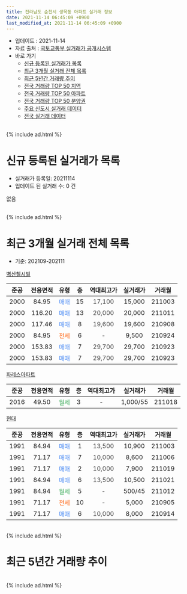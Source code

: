 ```yaml
---
title: 전라남도 순천시 생목동 아파트 실거래 정보
date: 2021-11-14 06:45:09 +0900
last_modified_at: 2021-11-14 06:45:09 +0900
---
```


* 업데이트 : 2021-11-14
* 자료 출처 : [국토교통부 실거래가 공개시스템](http://rt.molit.go.kr)
* 바로 가기
    * [신규 등록된 실거래가 목록](#신규-등록된-실거래가-목록)
    * [최근 3개월 실거래 전체 목록](#최근-3개월-실거래-전체-목록)
    * [최근 5년간 거래량 추이](#최근-5년간-거래량-추이)
    * [전국 거래량 TOP 50 지역](https://inasie.github.io/apt-trade-info/최근-3개월-전국에서-가장-거래가-많이-발생한-지역)
    * [전국 거래량 TOP 50 아파트](https://inasie.github.io/apt-trade-info/최근-3개월-전국에서-가장-거래가-많이-발생한-아파트)
    * [전국 거래량 TOP 50 분양권](https://inasie.github.io/apt-trade-info/최근-3개월-전국에서-가장-거래가-많이-발생한-분양권)
    * [주요 신도시 실거래 데이터](https://inasie.github.io/apt-trade-info/주요-신도시)
    * [전국 실거래 데이터](https://inasie.github.io/apt-trade-info/전국)
<br>
{% include ad.html %}
<br>

# 신규 등록된 실거래가 목록
* 실거래가 등록일: 20211114
* 업데이트 된 실거래 수: 0 건

없음

<br>
{% include ad.html %}
<br>

# 최근 3개월 실거래 전체 목록
* 기준: 202109-202111


[벽산첼시빌](https://search.naver.com/search.naver?query=%EC%A0%84%EB%9D%BC%EB%82%A8%EB%8F%84+%EC%88%9C%EC%B2%9C%EC%8B%9C+%EC%83%9D%EB%AA%A9%EB%8F%99+%EB%B2%BD%EC%82%B0%EC%B2%BC%EC%8B%9C%EB%B9%8C)

|준공|전용면적|유형|층|역대최고가|실거래가|거래월|
|:---:|:---:|:---:|:---:|:---:|:---:|:---:|
|2000|84.95|<span style="color:#4285f3">매매</span>|15|<span style="color:#444444">17,100</span>|15,000|211003|
|2000|116.20|<span style="color:#4285f3">매매</span>|13|<span style="color:#444444">20,000</span>|20,000|211011|
|2000|117.46|<span style="color:#4285f3">매매</span>|8|<span style="color:#444444">19,600</span>|19,600|210908|
|2000|84.95|<span style="color:#ff5a00">전세</span>|6|<span style="color:#444444">-</span>|9,500|210924|
|2000|153.83|<span style="color:#4285f3">매매</span>|7|<span style="color:#444444">29,700</span>|29,700|210923|
|2000|153.83|<span style="color:#4285f3">매매</span>|7|<span style="color:#444444">29,700</span>|29,700|210923|

[파레스아파트](https://search.naver.com/search.naver?query=%EC%A0%84%EB%9D%BC%EB%82%A8%EB%8F%84+%EC%88%9C%EC%B2%9C%EC%8B%9C+%EC%83%9D%EB%AA%A9%EB%8F%99+%ED%8C%8C%EB%A0%88%EC%8A%A4%EC%95%84%ED%8C%8C%ED%8A%B8)

|준공|전용면적|유형|층|역대최고가|실거래가|거래월|
|:---:|:---:|:---:|:---:|:---:|:---:|:---:|
|2016|49.50|<span style="color:#34a853">월세</span>|3|<span style="color:#444444">-</span>|1,000/55|211018|

[현대](https://search.naver.com/search.naver?query=%EC%A0%84%EB%9D%BC%EB%82%A8%EB%8F%84+%EC%88%9C%EC%B2%9C%EC%8B%9C+%EC%83%9D%EB%AA%A9%EB%8F%99+%ED%98%84%EB%8C%80)

|준공|전용면적|유형|층|역대최고가|실거래가|거래월|
|:---:|:---:|:---:|:---:|:---:|:---:|:---:|
|1991|84.94|<span style="color:#4285f3">매매</span>|1|<span style="color:#444444">13,500</span>|10,900|211003|
|1991|71.17|<span style="color:#4285f3">매매</span>|7|<span style="color:#444444">10,000</span>|8,600|211006|
|1991|71.17|<span style="color:#4285f3">매매</span>|2|<span style="color:#444444">10,000</span>|7,900|211019|
|1991|84.94|<span style="color:#4285f3">매매</span>|6|<span style="color:#444444">13,500</span>|10,500|211021|
|1991|84.94|<span style="color:#34a853">월세</span>|5|<span style="color:#444444">-</span>|500/45|211012|
|1991|71.17|<span style="color:#ff5a00">전세</span>|10|<span style="color:#444444">-</span>|5,000|210905|
|1991|71.17|<span style="color:#4285f3">매매</span>|6|<span style="color:#444444">10,000</span>|8,000|210914|


<br>
{% include ad.html %}
<br>

# 최근 5년간 거래량 추이


<div style="width:100%;">
    <canvas id="deal_progress" height="200"></canvas>
</div>

<script>
new Chart(document.getElementById("deal_progress"), {
    type: 'line',
    data: {
        labels: ['201611','201612','201701','201702','201703','201704','201705','201706','201707','201708','201709','201710','201711','201712','201801','201802','201803','201804','201805','201806','201807','201808','201809','201810','201811','201812','201901','201902','201903','201904','201905','201906','201907','201908','201909','201910','201911','201912','202001','202002','202003','202004','202005','202006','202007','202008','202009','202010','202011','202012','202101','202102','202103','202104','202105','202106','202107','202108','202109','202110','202111'],
        datasets: [{
            label: '매매',
            pointRadius: 1,
            data: [5, 4, 3, 9, 14, 3, 8, 3, 4, 4, 11, 5, 8, 5, 6, 8, 5, 7, 10, 4, 4, 8, 2, 10, 5, 8, 3, 6, 7, 3, 2, 4, 3, 3, 10, 5, 2, 3, 6, 7, 6, 9, 7, 5, 9, 6, 9, 6, 4, 11, 8, 1, 8, 22, 10, 10, 6, 6, 4, 6, 0],
            borderColor: "rgba(255, 201, 14, 1)",
            backgroundColor: "rgba(255, 201, 14, 0.5)",
            fill: false,
            lineTension: 0
        },{
            label: '전월세',
            pointRadius: 1,
            data: [0, 0, 1, 4, 3, 2, 1, 1, 2, 0, 2, 0, 2, 1, 2, 4, 2, 0, 2, 0, 0, 1, 0, 2, 1, 0, 1, 1, 1, 2, 2, 0, 0, 1, 3, 2, 4, 2, 1, 0, 5, 0, 1, 1, 0, 1, 0, 1, 1, 1, 2, 0, 0, 4, 0, 3, 1, 1, 2, 2, 0],
            borderColor: "rgba(0, 141, 185, 1)",
            backgroundColor: "rgba(0, 141, 185, 0.5)",
            fill: false,
            lineTension: 0
        }
        ]
    },
    options: {
        responsive: true,
        title: {
            display: false
        },
        tooltips: {
            mode: 'index',
            intersect: false
        },
        hover: {
            mode: 'nearest',
            intersect: true
        },
        scales: {
            xAxes: [{
                display: true,
                scaleLabel: {
                    display: true,
                    labelString: '년/월'
                }
            }],
            yAxes: [{
                display: true,
                ticks: {
                    suggestedMin: 0,
                },
                scaleLabel: {
                    display: true,
                    labelString: '실거래 수'
                }
            }]
        }
    }
});

</script>


<br>
{% include ad.html %}
<br>

